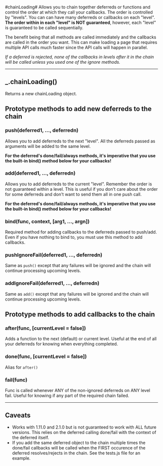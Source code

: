 #chainLoading#
Allows you to chain together deferreds or functions and control the order at which they call your callbacks. The order is controlled by "levels". You can can have many deferreds or callbacks on each "level".
**The order within in each "level" is NOT guaranteed**, however, each "level" is guaranteed to be called sequentially.

The benefit being that all methods are called immediately and the callbacks are called in the order you want. This can make loading a page that requires multiple API calls much faster since the API calls will happen in parallel.

_If a deferred is rejected, none of the callbacks in levels after it in the chain will be called unless you used one of the *ignore* methods._

--------------------------

## _.chainLoading() ##
Returns a new chainLoading object.

## Prototype methods to add new deferreds to the chain ##
### push(deferred1, ..., deferredn) ###
Allows you to add deferreds to the next "level". All the deferreds passed as arguments will be added to the same level.

**For the deferred's done/fail/always methods, it's imperative that you use the built-in bind() method below for your callbacks!**

### add(deferred1, ..., deferredn) ###
Allows you to add deferreds to the current "level". Remember the order is not guaranteed within a level. This is useful if you don't care about the order for some deferreds and don't want to send them all in one push call.

**For the deferred's done/fail/always methods, it's imperative that you use the built-in bind() method below for your callbacks!**

### bind(func, context, [arg1, ..., argn]) ###
Required method for adding callbacks to the deferreds passed to push/add. Even if you have nothing to bind to, you must use this method to add callbacks.

### pushIgnoreFail(deferred1, ..., deferredn) ###
Same as `push()` except that any failures will be ignored and the chain will continue processing upcoming levels.

### addIgnoreFail(deferred1, ..., deferredn) ###
Same as `add()` except that any failures will be ignored and the chain will continue processing upcoming levels.

## Prototype methods to add callbacks to the chain ##

### after(func, [currentLevel = false]) ###
Adds a function to the next (default) or current level. Useful at the end of all your deferreds for knowing when everything completed.

### done(func, [currentLevel = false]) ###
Alias for `after()`

### fail(func) ###
Func is called whenever ANY of the non-ignored deferreds on ANY level fail. Useful for knowing if any part of the required chain failed.

--------------------------

## Caveats ##

* Works with 1.11.0 and 2.1.0 but is not guaranteed to work with ALL future versions. This relies on the deferred calling done/fail with the context of the deferred itself.
* If you add the same deferred object to the chain multiple times the done/fail callbacks will be called when the FIRST occurence of the deferred resolves/rejects in the chain. See the tests.js file for an example.
